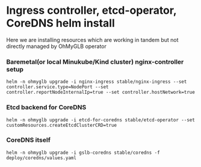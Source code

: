 # Ingress controller, etcd-operator, CoreDNS helm install

Here we are installing resources which are working in tandem but not directly managed by OhMyGLB operator

### Baremetal(or local Minukube/Kind cluster) nginx-controller setup
```
helm -n ohmyglb upgrade -i nginx-ingress stable/nginx-ingress --set controller.service.type=NodePort --set controller.reportNodeInternalIp=true --set controller.hostNetwork=true
```

### Etcd backend for CoreDNS

```
helm -n ohmyglb upgrade -i etcd-for-coredns stable/etcd-operator --set customResources.createEtcdClusterCRD=true
```

### CoreDNS itself

```
helm -n ohmyglb upgrade -i gslb-coredns stable/coredns -f deploy/coredns/values.yaml
```
